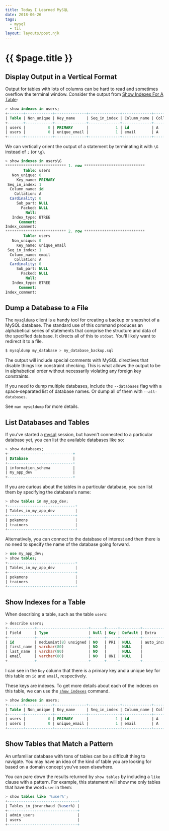 ```yaml
---
title: Today I Learned MySQL
date: 2018-06-26
tags:
  - mysql
  - til
layout: layouts/post.njk
---
```


# {{ $page.title }}

## Display Output in a Vertical Format

Output for tables with lots of columns can be hard to read and sometimes overflow the terminal window. Consider the output from [Show Indexes For A Table](show-indexes-for-a-table.md):

```sql
> show indexes in users;
+-------+------------+--------------+--------------+-------------+-----------+-------------+----------+--------+------+------------+---------+---------------+
| Table | Non_unique | Key_name     | Seq_in_index | Column_name | Collation | Cardinality | Sub_part | Packed | Null | Index_type | Comment | Index_comment |
+-------+------------+--------------+--------------+-------------+-----------+-------------+----------+--------+------+------------+---------+---------------+
| users |          0 | PRIMARY      |            1 | id          | A         |           0 |     NULL | NULL   |      | BTREE      |         |               |
| users |          0 | unique_email |            1 | email       | A         |           0 |     NULL | NULL   |      | BTREE      |         |               |
+-------+------------+--------------+--------------+-------------+-----------+-------------+----------+--------+------+------------+---------+---------------+
```

We can vertically orient the output of a statement by terminating it with `\G` instead of `;` (or `\g`).

```sql
> show indexes in users\G
*************************** 1. row ***************************
        Table: users
   Non_unique: 0
     Key_name: PRIMARY
 Seq_in_index: 1
  Column_name: id
    Collation: A
  Cardinality: 0
     Sub_part: NULL
       Packed: NULL
         Null:
   Index_type: BTREE
      Comment:
Index_comment:
*************************** 2. row ***************************
        Table: users
   Non_unique: 0
     Key_name: unique_email
 Seq_in_index: 1
  Column_name: email
    Collation: A
  Cardinality: 0
     Sub_part: NULL
       Packed: NULL
         Null:
   Index_type: BTREE
      Comment:
Index_comment:
```

## Dump a Database to a File

The `mysqldump` client is a handy tool for creating a backup or snapshot of a MySQL database. The standard use of this command produces an alphabetical series of statements that comprise the structure and data of the specified database. It directs all of this to `stdout`. You'll likely want to redirect it to a file.

```bash
$ mysqldump my_database > my_database_backup.sql
```

The output will include special comments with MySQL directives that disable things like constraint checking. This is what allows the output to be in alphabetical order without necessarily violating any foreign key constraints.

If you need to dump multiple databases, include the `--databases` flag with a space-separated list of database names. Or dump all of them with `--all-databases`.

See `man mysqldump` for more details.

## List Databases and Tables

If you've started a [mysql](https://dev.mysql.com/) session, but haven't connected to a particular database yet, you can list the available databases like so:

```sql
> show databases;
+-----------------------------+
| Database                    |
+-----------------------------+
| information_schema          |
| my_app_dev                  |
+-----------------------------+
```

If you are curious about the tables in a particular database, you can list them by specifying the database's name:

```sql
> show tables in my_app_dev;
+------------------------------+
| Tables_in_my_app_dev         |
+------------------------------+
| pokemons                     |
| trainers                     |
+------------------------------+
```

Alternatively, you can connect to the database of interest and then there is no need to specify the name of the database going forward.

```sql
> use my_app_dev;
> show tables;
+------------------------------+
| Tables_in_my_app_dev         |
+------------------------------+
| pokemons                     |
| trainers                     |
+------------------------------+
```

## Show Indexes for a Table

When describing a table, such as the table `users`:

```sql
> describe users;
+------------+-----------------------+------+-----+---------+----------------+
| Field      | Type                  | Null | Key | Default | Extra          |
+------------+-----------------------+------+-----+---------+----------------+
| id         | mediumint(8) unsigned | NO   | PRI | NULL    | auto_increment |
| first_name | varchar(80)           | NO   |     | NULL    |                |
| last_name  | varchar(80)           | NO   |     | NULL    |                |
| email      | varchar(80)           | NO   | UNI | NULL    |                |
+------------+-----------------------+------+-----+---------+----------------+
```

I can see in the `Key` column that there is a primary key and a unique key for this table on `id` and `email`, respectively.

These keys are indexes. To get more details about each of the indexes on this table, we can use the [`show indexes`](https://dev.mysql.com/doc/refman/5.7/en/show-index.html)
command.

```sql
> show indexes in users;
+-------+------------+--------------+--------------+-------------+-----------+-------------+----------+--------+------+------------+---------+---------------+
| Table | Non_unique | Key_name     | Seq_in_index | Column_name | Collation | Cardinality | Sub_part | Packed | Null | Index_type | Comment | Index_comment |
+-------+------------+--------------+--------------+-------------+-----------+-------------+----------+--------+------+------------+---------+---------------+
| users |          0 | PRIMARY      |            1 | id          | A         |           0 |     NULL | NULL   |      | BTREE      |         |               |
| users |          0 | unique_email |            1 | email       | A         |           0 |     NULL | NULL   |      | BTREE      |         |               |
+-------+------------+--------------+--------------+-------------+-----------+-------------+----------+--------+------+------------+---------+---------------+
```

## Show Tables that Match a Pattern

An unfamiliar database with tons of tables can be a difficult thing to navigate. You may have an idea of the kind of table you are looking for based on a domain concept you've seen elsewhere.

You can pare down the results returned by `show tables` by including a `like` clause with a pattern. For example, this statement will show me only tables that have the word `user` in them:

```sql
> show tables like '%user%';
+-------------------------------+
| Tables_in_jbranchaud (%user%) |
+-------------------------------+
| admin_users                   |
| users                         |
+-------------------------------+
```
